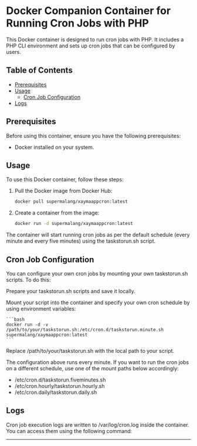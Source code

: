 # Docker Companion Container for Running Cron Jobs with PHP

This Docker container is designed to run cron jobs with PHP. It includes a PHP CLI environment and sets up cron jobs that can be configured by users.

## Table of Contents

- [Prerequisites](#prerequisites)
- [Usage](#usage)
  - [Cron Job Configuration](#cron-job-configuration)
- [Logs](#logs)

## Prerequisites

Before using this container, ensure you have the following prerequisites:

- Docker installed on your system.

## Usage

To use this Docker container, follow these steps:

1. Pull the Docker image from Docker Hub:

   ```bash
   docker pull supermalang/xaymaappcron:latest
   ```

2. Create a container from the image:

    ```bash
    docker run -d supermalang/xaymaappcron:latest
    ```

The container will start running cron jobs as per the default schedule (every minute and every five minutes) using the taskstorun.sh script.

## Cron Job Configuration
You can configure your own cron jobs by mounting your own taskstorun.sh scripts. To do this:

Prepare your taskstorun.sh scripts and save it locally.

Mount your script into the container and specify your own cron schedule by using environment variables:

    ```bash
    docker run -d -v /path/to/your/taskstorun.sh:/etc/cron.d/taskstorun.minute.sh supermalang/xaymaappcron:latest
    ```
Replace /path/to/your/taskstorun.sh with the local path to your script.

The configuration above runs every minute. If you want to run the cron jobs on a different schedule, use one of the mount paths below accordingly:
* /etc/cron.d/taskstorun.fiveminutes.sh
* /etc/cron.hourly/taskstorun.hourly.sh
* /etc/cron.daily/taskstorun.daily.sh


## Logs
Cron job execution logs are written to /var/log/cron.log inside the container. You can access them using the following command:

---